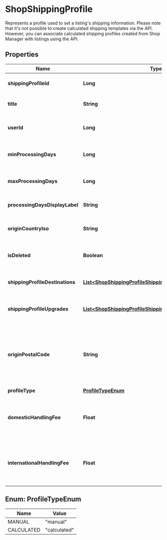

# ShopShippingProfile

Represents a profile used to set a listing's shipping information. Please note that it's not possible to create calculated shipping templates via the API. However, you can associate calculated shipping profiles created from Shop Manager with listings using the API.

## Properties

| Name | Type | Description | Notes |
|------------ | ------------- | ------------- | -------------|
|**shippingProfileId** | **Long** | The numeric ID of the shipping profile. |  [optional] |
|**title** | **String** | The name string of this shipping profile. |  [optional] |
|**userId** | **Long** | The numeric ID for the [user](/documentation/reference#tag/User) who owns the shipping profile. |  [optional] |
|**minProcessingDays** | **Long** | The minimum number of days for processing the listing. |  [optional] |
|**maxProcessingDays** | **Long** | The maximum number of days for processing the listing. |  [optional] |
|**processingDaysDisplayLabel** | **String** | Translated display label string for processing days. |  [optional] |
|**originCountryIso** | **String** | The ISO code of the country from which the listing ships. |  [optional] |
|**isDeleted** | **Boolean** | When true, someone deleted this shipping profile. |  [optional] |
|**shippingProfileDestinations** | [**List&lt;ShopShippingProfileShippingProfileDestinationsInner&gt;**](ShopShippingProfileShippingProfileDestinationsInner.md) | A list of [shipping profile destinations](/documentation/reference/#operation/createShopShippingProfileDestination) available for this shipping profile. |  [optional] |
|**shippingProfileUpgrades** | [**List&lt;ShopShippingProfileShippingProfileUpgradesInner&gt;**](ShopShippingProfileShippingProfileUpgradesInner.md) | A list of [shipping profile upgrades](/documentation/reference/#operation/createShopShippingProfileUpgrade) available for this shipping profile. |  [optional] |
|**originPostalCode** | **String** | The postal code string (not necessarily a number) for the location from which the listing ships. Required if the &#x60;origin_country_iso&#x60; is &#x60;US&#x60; or &#x60;CA&#x60;. |  [optional] |
|**profileType** | [**ProfileTypeEnum**](#ProfileTypeEnum) |  |  [optional] |
|**domesticHandlingFee** | **Float** | The domestic handling fee added to buyer&#39;s shipping total - only available for calculated shipping profiles. |  [optional] |
|**internationalHandlingFee** | **Float** | The international handling fee added to buyer&#39;s shipping total - only available for calculated shipping profiles. |  [optional] |



## Enum: ProfileTypeEnum

| Name | Value |
|---- | -----|
| MANUAL | &quot;manual&quot; |
| CALCULATED | &quot;calculated&quot; |



